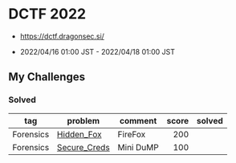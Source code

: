 # DCTF 2022

* https://dctf.dragonsec.si/

* 2022/04/16 01:00 JST - 2022/04/18 01:00 JST

## My Challenges

### Solved

| tag       | problem                      | comment   | score | solved |
| --------- | ---------------------------- | --------- | ----: | -----: |
| Forensics | [Hidden_Fox](Hidden_Fox)     | FireFox   | 200   |        |
| Forensics | [Secure_Creds](Secure_Creds) | Mini DuMP | 100   |        |
